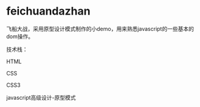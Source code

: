 # feichuandazhan
飞船大战，采用原型设计模式制作的小demo，用来熟悉javascript的一些基本的dom操作。

技术栈：

HTML

CSS

CSS3

javascript高级设计-原型模式

